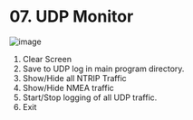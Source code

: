 # 07. UDP Monitor

![image](https://user-images.githubusercontent.com/20115439/219035235-d3c3441f-cb30-446a-b665-18598e34cf28.png)

1. Clear Screen
2. Save to UDP log in main program directory.
3. Show/Hide all NTRIP Traffic
4. Show/Hide NMEA traffic
5. Start/Stop logging of all UDP traffic.
6. Exit
